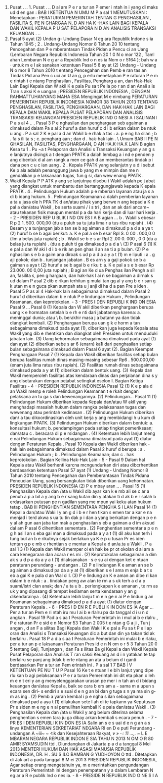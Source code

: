  1. Pusat . .. 1. Pusat . .. D al am P e r a tur an P emer i ntah in i yang di maks ud d en gan :
BAB I KETENTUA N UMU M P a sal 1
MEMUTUSKAN :
 Menetapkan : PERATURAN PEMERINTAH TENTAN G PENGHASILAN , FASILITA S, PE N GHARGAA N, D AN HA K -HAK LAIN BAGI KEPALA DAN WAKIL KEPALA P U SAT PELAPORA N D AN ANALISIS TRANSAKSI KEUANGAN .
..
1. Pasal 5 ayat (2) Undan g- Undang Dasar N eg ara Republik Indone s ia Tahun 1945 ; 2 . Undang-Undang Nomor 8 Tahun 20 10 tentang Pencegahan dan P e mberantasan Tindak Pidan a Pencu ci an Uang (Lembaran Negara Republik Indonesia Tahun 20 1 0 N o mor 122 , Taml ahan Lembaran N e g ar a Republik Ind o n es ia Nom o r 5164 ); bah w a · untuk m e l ak sanakan ketentuan Pasal 5 8 ay at (2) Undang - Undang N o mor 8 Tahun 2010 t entang Pencegahan dan Pemb e ran tas an Tindak Pid ana Pen c uci an U an g, p erlu menetapkan P e raturan P e m e rintah t e ntang Penghasilan , Fasilitas, Pengharg a an, dan Hak-Hak Lain Bagi Kepala dan W akil K e pala Pu sa t Pe la po r an d an Anali s is Tran s aksi K e uangan ; PRESIDEN REPUBLIK INDONESIA , DENGAN RAHMATTUHANYANG MAHA ESA Mengingat M e nimbang PERATURAN PEMERINTAH REPUBLIK INDONESIA NOMOR 38 TAHUN 2013 TENTANG PENGHASILAN, FASILITAS, PENGHARGAAN, DAN HAK-HAK LAIN BAGI KEPALA DAN WAKIL KEPALA PUSAT PELAPORAN DAN ANALISIS TRANSAKSI KEUANGAN PRESIDEN REPUBLIK IND O NESI A I SALINAN I P a s al 4 .. .
Pasal 3
P e nghasilan dan penghargaan seb agaiman a dimaksud dalam Pa s al 2 huruf a dan huruf c d i b erikan dalam be ntuk u ang . P a sal 2 K e pal a d an Wakil b e rhak a tas :
a. p e ng ha silan ; b . fa s ili ta s ;
c. pengharg aan ; dan d . hak-hak lain . \ Umum BAB II PE N GHASILAN, FASILITAS, PENGHARGAAN, D AN HA.K-HA.K LAIN B agian Kesa tu 1 . Pu ~a t Pelaporan dan Analisi s Transaksi Keuangan y an g s e lanjutnya disingk a t dengan PPATK a dalah lembag a i nd e penden y ang dibentuk d al am rangk a men ce gah d an memberantas tindak p i dana pen c u c ian uang . 2 . Kepala PPATK yang selanjutn y a d i sebut Ke p ala adalah penanggung jawa b yang m e mimpin dan me n gendalikan p e laksanaan tugas, fun g si, dan wew enang PPATK .
3. Wakil Kepala P P ATK y ang se lanjutnya disebu t Wakil adalah pe j abat yang diangkat untuk membantu dan bertanggungjawab kepada K epala PPATK . 4 . Pelindungan Hukum adalah p e mberian layanan atau ja s a di b idang hukum. 5 . Pelindungan Keamanan a dalah pemberian layanan a ta u jasa ole h PPA TK d an/atau pihak yang berwe n ang kepad a K e pal a dan/atau Wakil , be serta suami / i s tri , dan an ak dari ancam~ atau tekanan fisik maupun mental p a da hari kerja dan di luar hari kerja . - 2 - PRESIDEN REP U BLIK I ND ON ES I A B agian ... b . Wakil s ebesar R p 2 1. 500. 000,00 (du a puluh sa tu juta lima r a tus ribu rupiah) .
(4) Besam y a tunjangan jab a tan se b ag aiman a dimaksud p a d a a ya t (2) huruf b se b agai berikut:
a. K e pal a se b esar Rpl S. 0 00 . 000,0 0 (lim a belas juta rupiah) ; b . Wakil se b e s ar Rpl 2 .00 0. 000 , 0 0 (du a belas ju ta rupiah) . (du a puluh ti ga dimaksud p a d a \ (3) P asal 6 (1) K e pal a dan W aki l d i b e rik an pen ghas il an se ti a p bulan.
(2) P e nghasilan s e b a gaim ana diroak s ud p a d a a y a t (1) m e liputi : a . g aji pokok; dan b . tunjangan jabatan . B es arn y a gaji pokok se b a gaiman a aya t (2) huruf a se b agai b e riku t:
a. K e pal a s e b esar Rp 23.000. 00 0,00 juta rupiah) ; B agi an Ke d ua Penghas ilan Pengh a sil an, fasilita s, pen g hargaan, dan hak-hak l ai n se bagaiman a dirnak s ud dalam P asal 2 dib e rikan terhitun g mulai tan gg al y ang b e r san g k utan m e n guca pkan sumpah ata u j anji di ha d a pan Pre s iden .
Pasal 5
P as al 4 Hak-hak lain sebagaimana dirnaksud dalarn Pasal 2 huruf d diberikan dalam b e ntuk P e lindungan Hukum , Pelindungan Keamanan, dan keprotokolan. - 3 - PRES I DEN REPUBLI K IND ON ESIA Pasal 9 ...
Pasal 8
(1) Kepala dan W akil diberikan penghargaan berupa uang k e hormatan setelah b e rh e nti dari jabatannya karena:
a. meninggal dunia; atau \ b. berakhir masa j a batann ya dan tidak diangkat kembali.
(2) Penghargaan berupa uan g k e horm a tan sebagaimana dimaksud pada ayat (1), diberikan juga kepada Kepala atau Wakil yang dib e rhentikan dan diangkat oleh Presiden untuk rnenduduki jabatan lain.
(3) Uang kehormatan sebagaimana dimaksud pada ayat (1) dan ayat (2) diberikan sebe s ar 6 (enarn) ka1i dari penghasilan setiap bulan sebagaimana dimaksud dalarn Pasal 6 ayat (2). Bagian Keempat Penghargaan
Pasal 7
(1) Kepala dan Wakil diberikan fasilitas setiap bulan berupa fasilitas rumah dinas masing-masing sebesar Rp6 . 500.000,00 (enam juta lima ratus ribu rupiah).
(2) Fasilitas rumah dinas sebagaimana dimaksud pada a y at (1) diberikan dalam bentuk uang.
(3) Kepala dan Wakil memperoleh fasilitas atas kendaraan dinas dan perjalanan dina s y ang disetarakan dengan pejabat setingkat eselon I. Bagian Ketiga Fasilitas - 4 - PRESIDEN REPUBLIK INDONESIA
Pasal 12
(1) K e p ala d an Wakil memp e roleh Pelindungan Keamanan t e rkait dengan pelaksana an tu ga s dan kewenangannya.
(2) Pelindungan...
Pasal 11
(1) Pelindungan Hukum diberikan kepada Kepala dan/atau W akil yang menghadapi masalah hukum dalam rangka pelaksanaan tugas dan wewenang atau perintah kedinasan .
(2) Pelindungan Hukum diberikan dan/ a tau dikoordinasikan oleh unit kerja y ang membidangi h u kum di lingkungan PPATK.
(3) Pelindungan Hukum diberikan dalarn bentuk:
a. konsultasi hukum;
b. pendampingan pada setiap tingkat pemeriksaan; dan/atau c . beracara di p e rsidangan .
(4) Ketentuan lebih lanjut meng e nai Pelindungan Hukum sebagaimana dimaksud pada ayat (1) diatur dengan Peraturan Kepala .
Pasal 10
Kepala dan Wakil diberikan hak - hak lain sebagaimana dimaksud dalam Pasal 2 huruf d berupa : a . Pelindungan Hukum ; b . Pelindungan Keamanan; dan c . hak keprotokolan . Bagian Kellina Hak-Hak Lain - 5 -
Pasal 9
Dalam hal Kepala atau Wakil berhenti karcna mcngundurkan diri atau dibcrhentikan berdasarkan ketentuan Pasal 57 ayat (1) Undang - Undang Nomor 8 Tahun 2010 tentang Pencegahan dan Pemberantasan Tindak Pidana Pencucian Uang, yang bersangkutan tidak diberikan uang kehonnatan. PRESIDEN REPUBLIK INDONESIA (2) P e mbay aran .. .
Pasal 15
(1) Penghasilan Kepala dan /ata u Wakil dib ayar kan k e mb ali se c ar a penuh a p a bil a y ang b e r sang kutan din y atakan ti d ak b e r salah b erdasarkan putusan pe n gadilan yang me mpun yai keku atan hukum tetap .
BAB III PENGHENTIAN SEMENTARA PENGHA S I LAN
Pasal 14
(1) Kepal a dan/atau Waki l y an g d i b e r hen tikan s emen tar a kar e na menjad i terd akwa s ua tu tin dak p i dan a yang berkaitan dengan p e n y al ah gun aan jaba tan mak a penghasilan s eb a gaiman a d im aksud dal am P asal 6 dihentikan sementara .
(2) Penghentian sementar a p e n g h asi l an s eba gai man a dimaksud pada a y a t (1) dil aku kan terh i tung bul an b e rikutnya sejak berlakun ya K e p u tusan Pr es iden tentan g p e mb e rhentian s e mentar a Kepal a d an/a.ta u Wakil . P a sal 1 3 (1) Kepala dan Wakil memper ol eh hak ke pr ot okolan d al am a cara kenegaraan dan acara r es mi .
(2) Keprotokolan sebagaiman a dim ak s u d p a da a y a t (1) dilaksanakan · s e su ai dengan ket e ntuan peraturan perundang - undangan .
(2) P e lindungan K e aman an se b ag aiman a dimaksud pa da a y at (1) diberikan s e l ama m enja b a t s eb a gai K e pala d an Wal ci l.
(3) P e lindung an K e aman an dibe ri kan dalam b e ntuk : a . tindakan peng aw alan te rm a s uk terh a d a p suami/istri clan anak; dan / a ta u b . perlengkapan k e amanan , te rm as uk y ang dipasang di tempat kediaman serta kendaraan y an g dikendarainya .
(4) Ketentuan lebih lanju t m e n ge n ai P e lindun g an Keamanan sebagaimana dimaksud p a d a ayat (1) diatur dengan Peraturan Kepala . - 6 - PRES I D EN R E PUBLI K IN DON ES IA Agar ... Per a tur an Pem e ri ntah iru mu l ai b e rlalru pa da tanggal d i u n d angkan .
Pasal 19
Pad a s aa t Peraturan Pemerintah in i mul ai b e rlalru , P e raturan Pr e sid e n Nomor 53 Tahun 2 005 t e ntan g G a ji , Tun j angan , d an F a silitas Bagi Kepala dan Wakil K e pal a Pu sa t P e l ap oran dan Analisi s Transaksi Keuangan dic a but dan din ya takan tid ak berlalru .
Pasal 18
P a d a s aa t Peraturan Pemerintah ini mulai b e rlaku, per a tur an p e laksanaan Peraturan Pres id e n N om o r 5 3 Tahun 20 0 5 tentang Gaji, Tunjangan , dan Fa s ilitas Ba gi Kepal a dan Wakil Kepala Pusat Pelaporan dan Analisis T ran saksi Keuang an d i n yatakan te tap berlalru se panj ang tidak b erte ntang an ata u belum d i ganti berdasarkan Per a tur an Pem erintah ini . P a sal 1 7 BAB I V KETENTUAN PE NU T U P
Pasal 16
Ke t e ntuan l e bih lanjut yang dipe rlu kan b agi pelaksanaan P e r a turan Pemerintah ini dit eta pkan o leh m e n t eri y an g menyelenggarakan urusan pe mer i n tah an d i bidang keuangan dan/atau Kepal a, baik se cara b ers am a - sama m a upun s ecara sen diri- s endiri s e suai d e n g an bi dan g tuga s n ya ma sin g- m as ing .
(2) Pemb a yaran kembal i p e ngha s ilan sebagaimana dimaksud pad a aya t (1) dilakukan sete l ah di te tapkann ya Keputusan Pr e siden m e ng e n ai pemulihan kembali K e pala dan/atau Wakil .
(3) Penghasilan Kepala dan /ata u Wakil y ang belum diterima selama penghentian s emen tara ju ga dibay arkan kembali s ecara penuh . - 7 - PR ES I DEN REPUBLI K IN DON ES IA Salin an s e s uai d e n g an a s linya KEMENTERIAN SEKRETARIAT NEGARA RI en D e puti Perundang - undangan A ~iii~ ~ ·tik dan Kesejahteraan Rakyat, _v_ _»_ _··: 11_ _...,._ ~ L E MBARAN NEGARA REPUBLIK INDON E SIA TAHU N 2013 N OM O R 80 AMIR SYAMSUDIN ttd . Diundangkan di Jakarta p a d a tanggal 8 Mei 2013 MENTERI HUKUM DAN HAK ASASI MANUSIA REPUBLIK INDONESIA, DR. H . SU S ILO BAMBAN G YUDHOYON O ttd . Ditetapkan di Jak art a pada tanggal 8 M ei 201 3 PRESIDEN REPUBLIK INDONESIA, Agar setiap orang mengetahuin ya, m e merintahkan pengundangan Peraturan Pemerintah ini dengan penempatann y a dalam Lembaran N eg ar a R e publik Ind o nes ia. - 8 - PRESIDE N REPUBLIK IND O NE S I A